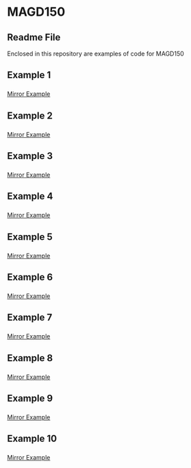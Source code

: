 # MAGD150
## Readme File

Enclosed in this repository are examples of code for MAGD150


## Example 1
###

[Mirror Example](https://github.com/Gotlibab/MAGD-150-Assignments/blob/master/Assignment%20One.pde)

## Example 2
###

[Mirror Example](https://github.com/Gotlibab/MAGD-150-Assignments/blob/master/Assignment%20Two.pde)

## Example 3
###

[Mirror Example](https://github.com/Gotlibab/MAGD-150-Assignments/blob/master/Assignment%20Three.pde)

## Example 4
###

[Mirror Example](https://github.com/Gotlibab/MAGD-150-Assignments/blob/master/Assignment%20Four.pde)

## Example 5
###

[Mirror Example](https://github.com/Gotlibab/MAGD-150-Assignments/blob/master/Assignment%20Five.pde)

## Example 6
###

[Mirror Example](https://github.com/Gotlibab/MAGD-150-Assignments/blob/master/Assignment%20Six.pde)

## Example 7
###

[Mirror Example](https://github.com/Gotlibab/MAGD-150-Assignments/blob/master/Assignment%20Seven.pde)

## Example 8
###

[Mirror Example](https://github.com/Gotlibab/MAGD-150-Assignments/blob/master/Assignment%20Eight.pde)

## Example 9
###

[Mirror Example](https://github.com/Gotlibab/MAGD-150-Assignments/blob/master/Assignment%20Nine.pde)

## Example 10
###

[Mirror Example](https://github.com/Gotlibab/MAGD-150-Assignments/blob/master/Assignment%20Ten.pde)


